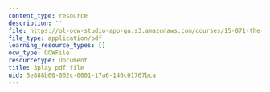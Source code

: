 ```yaml
---
content_type: resource
description: ''
file: https://ol-ocw-studio-app-qa.s3.amazonaws.com/courses/15-071-the-analytics-edge-spring-2017/5e888b60062c060117a6146c01767bca_YaEufT_7EbU.pdf
file_type: application/pdf
learning_resource_types: []
ocw_type: OCWFile
resourcetype: Document
title: 3play pdf file
uid: 5e888b60-062c-0601-17a6-146c01767bca
---
```


